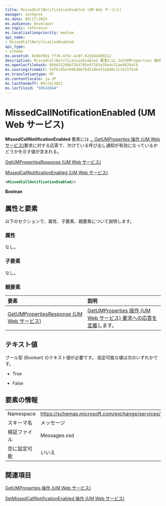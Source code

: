```yaml
---
title: MissedCallNotificationEnabled (UM Web サービス)
manager: sethgros
ms.date: 09/17/2015
ms.audience: Developer
ms.topic: reference
ms.localizationpriority: medium
api_name:
- MissedCallNotificationEnabled
api_type:
- schema
ms.assetid: 8e6bf0b1-ff76-474c-ac0f-621b6ab89212
description: MissedCallNotificationEnabled 要素には、GetUMProperties 操作 (UM Web サービス) 要求に対する応答で、欠けている呼び出し通知が有効になっているかどうかを示す値が含まれる。
ms.openlocfilehash: 0566312db672b3795e5f163a35e4c31ae6b26af4
ms.sourcegitcommit: 54f6cd5a704b36b76d110ee53a6d6c1c3e15f5a9
ms.translationtype: MT
ms.contentlocale: ja-JP
ms.lasthandoff: 09/24/2021
ms.locfileid: "59542044"
---
```

# <a name="missedcallnotificationenabled-um-web-service"></a>MissedCallNotificationEnabled (UM Web サービス)

**MissedCallNotificationEnabled** 要素には [、GetUMProperties 操作 (UM Web サービス)](getumproperties-operation-um-web-service.md)要求に対する応答で、欠けている呼び出し通知が有効になっているかどうかを示す値が含まれる。 
  
[GetUMPropertiesResponse (UM Web サービス)](getumpropertiesresponse-um-web-service.md)
  
[MissedCallNotificationEnabled (UM Web サービス)](missedcallnotificationenabled-um-web-service.md)
  
```xml
<MissedCallNotificationEnabled/>
```

 **Boolean**
## <a name="attributes-and-elements"></a>属性と要素

以下のセクションで、属性、子要素、親要素について説明します。
  
### <a name="attributes"></a>属性

なし。
  
### <a name="child-elements"></a>子要素

なし。
  
### <a name="parent-elements"></a>親要素

|**要素**|**説明**|
|:-----|:-----|
|[GetUMPropertiesResponse (UM Web サービス)](getumpropertiesresponse-um-web-service.md) <br/> |[GetUMProperties 操作 (UM Web サービス) 要求への応答を定義](getumproperties-operation-um-web-service.md)します。  <br/> |
   
## <a name="text-value"></a>テキスト値

ブール型 (Boolean) のテキスト値が必要です。 指定可能な値は次のいずれかです。
  
- True
    
- False
    
## <a name="element-information"></a>要素の情報

|||
|:-----|:-----|
|Namespace  <br/> |https://schemas.microsoft.com/exchange/services/2006/messages  <br/> |
|スキーマ名  <br/> |メッセージ  <br/> |
|検証ファイル  <br/> |Messages.xsd  <br/> |
|空に設定可能  <br/> |いいえ  <br/> |
   
## <a name="see-also"></a>関連項目



[GetUMProperties 操作 (UM Web サービス)](getumproperties-operation-um-web-service.md)
  
[SetMissedCallNotificationEnabled 操作 (UM Web サービス)](setmissedcallnotificationenabled-operation-um-web-service.md)

